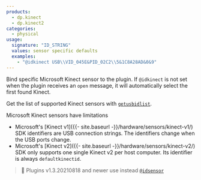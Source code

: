 ```yaml
---
products:
  - dp.kinect
  - dp.kinect2
categories:
  - physical
usage:
  signature: "ID_STRING"
  values: sensor specific defaults
  examples:
    - "@idkinect USB\\VID_045E&PID_02C2\\5&1C8A28AD&0&9"
---
```


Bind specific Microsoft Kinect sensor to the plugin. If `@idkinect` is not set
when the plugin receives an `open` message, it will automatically select
the first found Kinect.

Get the list of supported Kinect sensors with [`getusbidlist`](../methods/getusbidlist.md).

Microsoft Kinect sensors have limitations

* Microsoft's [Kinect v1]({{- site.baseurl -}}/hardware/sensors/kinect-v1/) SDK identifiers
  are USB connection strings. The identifiers change when the USB ports change.
* Microsoft's [Kinect v2]({{- site.baseurl -}}/hardware/sensors/kinect-v2/) SDK only
  supports one single Kinect v2 per host computer. Its identifier is always `defaultkinectid`.

> :memo: Plugins v1.3.20210818 and newer use instead [`@idsensor`](idsensor.md)
